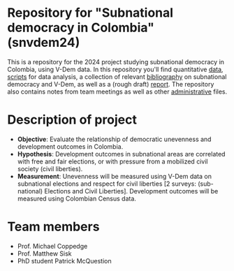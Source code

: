 # Repository for "Subnational democracy in Colombia" (snvdem24)
This is a repository for the 2024 project studying subnational democracy in Colombia, using V-Dem data. In this repository you'll find quantitative [data](data/), [scripts](scripts/) for data analysis, a collection of relevant [bibliography](biblio/) on subnational democracy and V-Dem, as well as a (rough draft) [report](report/). The repository also contains notes from team meetings as well as other [administrative](admin/) files.

# Description of project
-   **Objective**: Evaluate the relationship of democratic unevenness and development outcomes in Colombia.
-   **Hypothesis**: Development outcomes in subnational areas are correlated with free and fair elections, or with pressure from a mobilized civil society (civil liberties).
-   **Measurement**: Unevenness will be measured using V-Dem data on subnational elections and respect for civil liberties [2 surveys: (sub-national) Elections and Civil Liberties]. Development outcomes will be measured using Colombian Census data.

# Team members
- Prof. Michael Coppedge
- Prof. Matthew Sisk
- PhD student Patrick McQuestion
